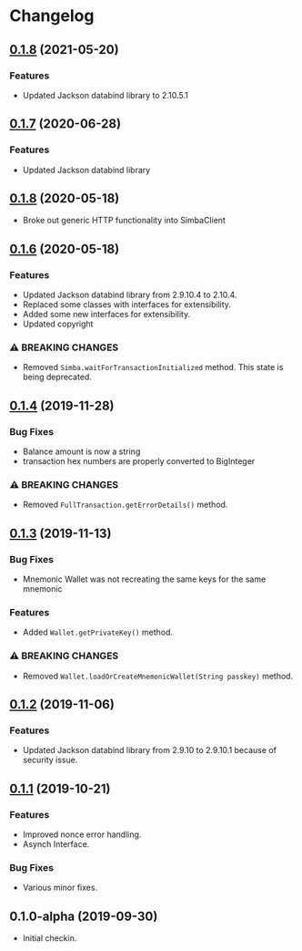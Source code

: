 # Changelog

## [0.1.8](https://github.com/SIMBAChain/libsimba4j/compare/v0.1.7...v0.1.8) (2021-05-20)


### Features

* Updated Jackson databind library to 2.10.5.1

## [0.1.7](https://github.com/SIMBAChain/libsimba4j/compare/v0.1.6...v0.1.7) (2020-06-28)


### Features

* Updated Jackson databind library

## [0.1.8](https://github.com/SIMBAChain/libsimba4j/compare/v0.1.7...v0.1.8) (2020-05-18)


* Broke out generic HTTP functionality into SimbaClient  

## [0.1.6](https://github.com/SIMBAChain/libsimba4j/compare/v0.1.5...v0.1.6) (2020-05-18)


### Features

* Updated Jackson databind library from 2.9.10.4 to 2.10.4.
* Replaced some classes with interfaces for extensibility.
* Added some new interfaces for extensibility.
* Updated copyright  

### ⚠ BREAKING CHANGES

* Removed `Simba.waitForTransactionInitialized` method. This state is being deprecated.

## [0.1.4](https://github.com/SIMBAChain/libsimba4j/compare/v0.1.3...v0.1.4) (2019-11-28)


### Bug Fixes

* Balance amount is now a string
* transaction hex numbers are properly converted to BigInteger


### ⚠ BREAKING CHANGES

* Removed `FullTransaction.getErrorDetails()` method.


## [0.1.3](https://github.com/SIMBAChain/libsimba4j/compare/v0.1.2...v0.1.3) (2019-11-13)


### Bug Fixes

* Mnemonic Wallet was not recreating the same keys for the same mnemonic

### Features

* Added `Wallet.getPrivateKey()` method.


### ⚠ BREAKING CHANGES

* Removed `Wallet.loadOrCreateMnemonicWallet(String passkey)` method.


## [0.1.2](https://github.com/SIMBAChain/libsimba4j/compare/v0.1.1...v0.1.2) (2019-11-06)


### Features

* Updated Jackson databind library from 2.9.10 to 2.9.10.1 because of security issue. 



## [0.1.1](https://github.com/SIMBAChain/libsimba4j/compare/v0.1.0-alpha...v0.1.1) (2019-10-21)


### Features

* Improved nonce error handling.
* Asynch Interface.

### Bug Fixes

* Various minor fixes.



## 0.1.0-alpha (2019-09-30)

* Initial checkin.